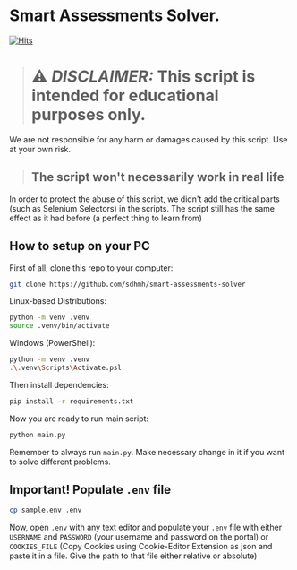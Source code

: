 # Smart Assessments Solver.

[![Hits](https://hits.seeyoufarm.com/api/count/incr/badge.svg?url=https%3A%2F%2Fgithub.com%2Fsdhmh%2Fsmart_assessments_solver&count_bg=%231C4000&title_bg=%233B5B62&icon=&icon_color=%23E7E7E7&title=Total+Visitors&edge_flat=false)](https://hits.seeyoufarm.com)

> # ⚠️ *DISCLAIMER:* This script is intended for educational purposes only.
We are not responsible for any harm or damages caused by this script. Use at your own risk.

> ## The script won't necessarily work in real life
In order to protect the abuse of this script, we didn't add the critical parts (such as Selenium Selectors) in the scripts. The script still has the same effect as it had before (a perfect thing to learn from)
## How to setup on your PC

First of all, clone this repo to your computer:

```bash
git clone https://github.com/sdhmh/smart-assessments-solver
```

Linux-based Distributions:

```bash
python -m venv .venv
source .venv/bin/activate
```

Windows (PowerShell):

```bash
python -m venv .venv
.\.venv\Scripts\Activate.psl
```

Then install dependencies:
```bash
pip install -r requirements.txt
```

Now you are ready to run main script:
```bash
python main.py
```

Remember to always run `main.py`. Make necessary change in it if you want to solve different problems.


## Important! Populate `.env` file

```bash
cp sample.env .env
```

Now, open `.env` with any text editor and populate your
`.env` file with either `USERNAME` and `PASSWORD`
(your username and password on the portal) or `COOKIES_FILE`
(Copy Cookies using Cookie-Editor Extension as json
and paste it in a file. Give the path to that file either relative or absolute)

